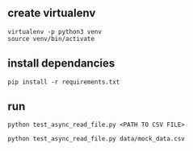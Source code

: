 
## create virtualenv
```
virtualenv -p python3 venv
source venv/bin/activate
```

## install dependancies

```
pip install -r requirements.txt
```

## run 
```
python test_async_read_file.py <PATH TO CSV FILE>

python test_async_read_file.py data/mock_data.csv
```

